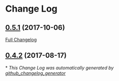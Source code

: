 # Change Log

## [0.5.1](https://github.com/libre-informatique/SyliusPayboxBundle/tree/0.5.1) (2017-10-06)
[Full Changelog](https://github.com/libre-informatique/SyliusPayboxBundle/compare/0.4.2...0.5.1)

## [0.4.2](https://github.com/libre-informatique/SyliusPayboxBundle/tree/0.4.2) (2017-08-17)


\* *This Change Log was automatically generated by [github_changelog_generator](https://github.com/skywinder/Github-Changelog-Generator)*